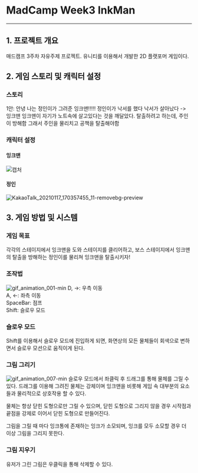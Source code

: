 # MadCamp Week3 InkMan
------------
## 1. 프로젝트 개요
매드캠프 3주차 자유주제 프로젝트. 유니티를 이용해서 개발한 2D 플랫포머 게임이다.

## 2. 게임 스토리 및 캐릭터 설정
### 스토리
1안: 안녕 나는 정인이가 그려준 잉크맨!!!!!
정인이가 낙서를 했다
낙서가 살아났다 -> 잉크맨
잉크맨이 자기가 노트속에 살고있다는 것을 깨달았다.
탈출하려고 하는데, 주인이 방해함
그래서 주인을 물리치고 공책을 탈출해야함

### 캐릭터 설정

#### 잉크맨
![캡처](https://user-images.githubusercontent.com/65358599/105020260-6a47a900-5a8a-11eb-9dd1-d07c4900048b.PNG)

#### 정인
![KakaoTalk_20210117_170357455_11-removebg-preview](https://user-images.githubusercontent.com/65358599/105025187-5d2db880-5a90-11eb-9841-a5463d307751.png=100x100)

## 3. 게임 방법 및 시스템

### 게임 목표 
각각의 스테이지에서 잉크맨을 도와 스테이지를 클리어하고, 보스 스테이지에서 잉크맨의 탈출을 방해하는 정인이를 물리쳐 잉크맨을 탈출시키자!

### 조작법
![gif_animation_001-min](https://user-images.githubusercontent.com/65358599/105023478-59009b80-5a8e-11eb-8de5-fe19e2fec7bc.gif)
D, →: 우측 이동  
A, ←: 좌측 이동  
SpaceBar: 점프  
Shift: 슬로우 모드  

### 슬로우 모드
Shift를 이용해서 슬로우 모드에 진입하게 되면, 화면상의 모든 물체들이 회색으로 변하면서 슬로우 모션으로 움직이게 된다.

### 그림 그리기
![gif_animation_007-min](https://user-images.githubusercontent.com/65358599/105023531-6ae23e80-5a8e-11eb-8a40-bc59d454346f.gif)
슬로우 모드에서 좌클릭 후 드래그를 통해 물체를 그릴 수 있다. 드래그를 이용해 그려진 물체는 강체이며 잉크맨을 비롯해 게임 속 대부분의 요소들과 물리적으로 상호작용 할 수 있다.  
  
물체는 항상 닫힌 도형으로만 그릴 수 있으며, 닫힌 도형으로 그리지 않을 경우 시작점과 끝점을 강제로 이어서 닫힌 도형으로 만들어진다.  
  
그림을 그릴 때 마다 잉크통에 존재하는 잉크가 소모되며, 잉크를 모두 소모할 경우 더 이상 그림을 그리지 못한다.  
  
### 그림 지우기
유저가 그린 그림은 우클릭을 통해 삭제할 수 있다.
